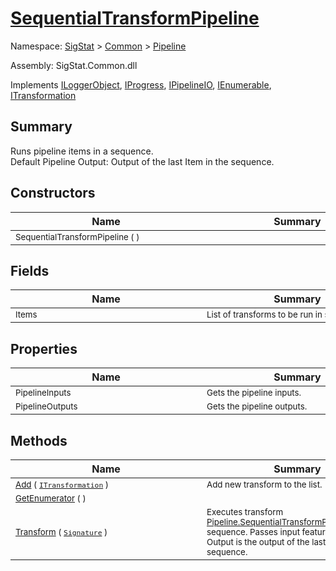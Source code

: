 # [SequentialTransformPipeline](./SequentialTransformPipeline.md)

Namespace: [SigStat]() > [Common](./../README.md) > [Pipeline](./README.md)

Assembly: SigStat.Common.dll

Implements [ILoggerObject](./../ILoggerObject.md), [IProgress](./../Helpers/IProgress.md), [IPipelineIO](./IPipelineIO.md), [IEnumerable](https://docs.microsoft.com/en-us/dotnet/api/System.Collections.IEnumerable), [ITransformation](./../ITransformation.md)

## Summary
Runs pipeline items in a sequence.  <br>Default Pipeline Output: Output of the last Item in the sequence.

## Constructors

| Name | Summary | 
| --- | --- | 
| <sub>SequentialTransformPipeline (  )</sub><div style="width: 290px">| <sub></sub><div style="width: 290px">| <br>


## Fields

| Name | Summary | 
| --- | --- | 
| <sub>Items</sub><div style="width: 290px">| <sub>List of transforms to be run in sequence.</sub><div style="width: 290px">| <br>


## Properties

| Name | Summary | 
| --- | --- | 
| <sub>PipelineInputs</sub><div style="width: 290px">| <sub>Gets the pipeline inputs.</sub><div style="width: 290px">| <br>
| <sub>PipelineOutputs</sub><div style="width: 290px">| <sub>Gets the pipeline outputs.</sub><div style="width: 290px">| <br>


## Methods

| Name | Summary | 
| --- | --- | 
| <sub>[Add](./Methods/SequentialTransformPipeline-100663508.md) ( [`ITransformation`](./../ITransformation.md) )</sub><div style="width: 290px">| <sub>Add new transform to the list.</sub><div style="width: 290px">| <br>
| <sub>[GetEnumerator](./Methods/SequentialTransformPipeline-100663507.md) (  )</sub><div style="width: 290px">| <sub></sub><div style="width: 290px">| <br>
| <sub>[Transform](./Methods/SequentialTransformPipeline-100663509.md) ( [`Signature`](./../Signature.md) )</sub><div style="width: 290px">| <sub>Executes transform [Pipeline.SequentialTransformPipeline.Items](https://github.com/hargitomi97/sigstat/blob/master/docs/md/.md) in sequence.  Passes input features for each.  Output is the output of the last Item in the sequence.</sub><div style="width: 290px">| <br>


